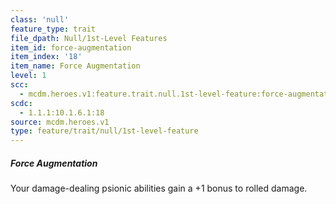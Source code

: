 ```yaml
---
class: 'null'
feature_type: trait
file_dpath: Null/1st-Level Features
item_id: force-augmentation
item_index: '18'
item_name: Force Augmentation
level: 1
scc:
  - mcdm.heroes.v1:feature.trait.null.1st-level-feature:force-augmentation
scdc:
  - 1.1.1:10.1.6.1:18
source: mcdm.heroes.v1
type: feature/trait/null/1st-level-feature
---
```


##### Force Augmentation

Your damage-dealing psionic abilities gain a +1 bonus to rolled damage.
